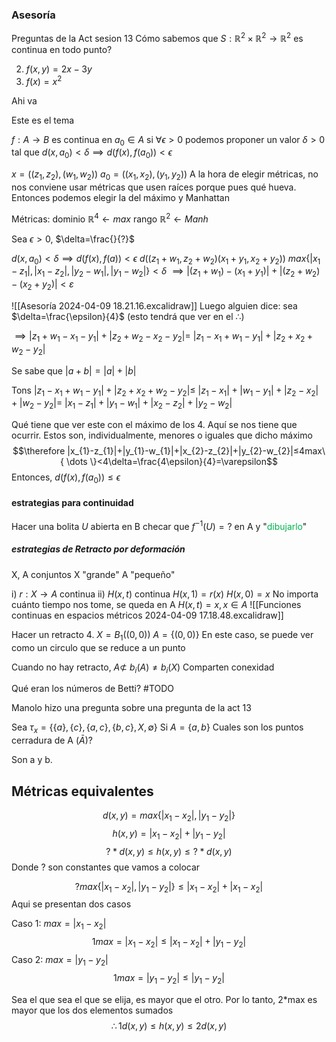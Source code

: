 ### Asesoría

Preguntas de la Act sesion 13
Cómo sabemos que $S:\mathbb{R}^2\times \mathbb{R}^2\to \mathbb{R}^2$ es continua en todo punto?

2. $f(x,y)=2x-3y$
3. $f(x)=x^2$


Ahi va

Este es el tema

$f:A\to B$ es continua en $a_{0}\in A$ si $\forall \epsilon>0$ podemos proponer un valor $\delta>0$ tal que $d(x,a_{0})<\delta \implies d(f(x),f(a_{0}))<\epsilon$

$x=((z_{1},z_{2}),(w_{1},w_{2}))$
$a_{0}=((x_{1},x_{2}),(y_{1},y_{2}))$
A la hora de elegir métricas, no nos conviene usar métricas que usen raíces porque pues qué hueva. Entonces podemos elegir la del máximo y Manhattan

Métricas: dominio $\mathbb{R}^4\leftarrow max$
        rango $\mathbb{R}^2\leftarrow Manh$

Sea $\epsilon>0$, $\delta=\frac{}{?}$

$d(x,a_{0})<\delta\implies d(f(x),f(a))<\epsilon$
			   $d((z_{1}+w_{1},z_{2}+w_{2})(x_{1}+y_{1},x_{2}+y_{2}))$ 
$max\{ |x_{1}-z_{1}|,|x_{1}-z_{2}|,|y_{2}-w_{1}|,|y_{1}-w_{2}| \}<\delta$
$\implies|(z_{1}+w_{1})-(x_{1}+y_{1})|+|(z_{2}+w_{2})-(x_{2}+y_{2})|<\varepsilon$

![[Asesoría 2024-04-09 18.21.16.excalidraw]]
Luego alguien dice: sea $\delta=\frac{\epsilon}{4}$ (esto tendrá que ver en el $\therefore$)

$\implies|z_{1}+w_{1}-x_{1}-y_{1}|+|z_{2}+w_{2}-x_{2}-y_{2}|=$
$|z_{1}-x_{1}+w_{1}-y_{1}|+|z_{2}+x_{2}+w_{2}-y_{2}|$

Se sabe que $|a+b|=|a|+|b|$

Tons $|z_{1}-x_{1}+w_{1}-y_{1}|+|z_{2}+x_{2}+w_{2}-y_{2}|≤$
$|z_{1}-x_{1}|+|w_{1}-y_{1}|+|z_{2}-x_{2}|+|w_{2}-y_{2}|=$
$|x_{1}-z_{1}|+|y_{1}-w_{1}|+|x_{2}-z_{2}|+|y_{2}-w_{2}|$

Qué tiene que ver este con el máximo de los 4. Aquí se nos tiene que ocurrir.
Estos son, individualmente, menores o iguales que dicho máximo
$$\therefore |x_{1}-z_{1}|+|y_{1}-w_{1}|+|x_{2}-z_{2}|+|y_{2}-w_{2}|≤4max\{ \dots \}<4\delta=\frac{4\epsilon}{4}=\varepsilon$$
Entonces, $d(f(x),f(a_{0}))≤\epsilon$
#### estrategias para continuidad

Hacer una bolita $U$ abierta en B
checar que $f^{-1}(U)=?$ en A y "<span style="color:#00b050">dibujarlo</span>" 


##### estrategias de Retracto por deformación

X, A conjuntos
X "grande"
A "pequeño"

i) $r:X\to A$ continua
ii) $H(x,t)$ continua
$H(x,1)=r(x)$
$H(x,0)=x$
No importa cuánto tiempo nos tome, se queda en A
$H(x,t)=x,x\in A$
![[Funciones continuas en espacios métricos 2024-04-09 17.18.48.excalidraw]]


Hacer un retracto
4. $X=B_1((0,0))$
		$A=\{ (0,0) \}$
En este caso, se puede ver como un circulo que se reduce a un punto

Cuando no hay retracto,
$A\not\subset$
$b_i(A)≠b_i(X)$
Comparten conexidad

Qué eran los números de Betti? #TODO

Manolo hizo una pregunta sobre una pregunta de la act 13

Sea $\tau_x=\{ \{ a \},\{ c \},\{ a,c \},\{ b,c \},X,\emptyset \}$
Si $A=\{ a,b \}$
Cuales son los puntos cerradura de A ($\bar{A}$)?

Son a y b. 

## Métricas equivalentes

$$d(x,y)=max\{ |x_{1}-x_{2}|,|y_{1}-y_{2}| \}$$
$$h(x,y)=|x_{1}-x_{2}|+|y_{1}-y_{2}|$$
$$?*d(x,y)≤h(x,y)≤?*d(x,y)$$
Donde ? son constantes que vamos a colocar

$$?max\{ |x_{1}-x_{2}|,|y_{1}-y_{2}| \}≤|x_{1}-x_{2}|+|x_{1}-x_{2}|$$
Aqui se presentan dos casos

Caso 1: $max=|x_{1}-x_{2}|$
$$1max=|x_{1}-x_{2}|≤|x_{1}-x_{2}|+|y_{1}-y_{2}|$$
Caso 2: $max=|y_{1}-y_{2}|$
$$1max=|y_{1}-y_{2}|≤|y_{1}-y_{2}|$$

Sea el que sea el que se elija, es mayor que el otro. Por lo tanto, 2\*max es mayor que los dos elementos sumados
$$\therefore 1d(x,y)≤h(x,y)≤2d(x,y)$$
